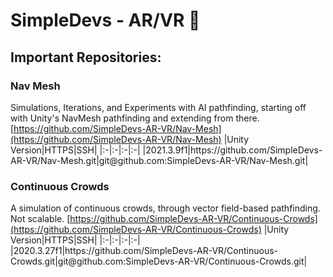 # SimpleDevs - AR/VR 👋

<!--

**Here are some ideas to get you started:**

🙋‍♀️ A short introduction - what is your organization all about?
🌈 Contribution guidelines - how can the community get involved?
👩‍💻 Useful resources - where can the community find your docs? Is there anything else the community should know?
🍿 Fun facts - what does your team eat for breakfast?
🧙 Remember, you can do mighty things with the power of [Markdown](https://docs.github.com/github/writing-on-github/getting-started-with-writing-and-formatting-on-github/basic-writing-and-formatting-syntax)

To break up URLs so that they don't hyperlink inside of Github, use the Zero-Space Width character `&#xfeff;` or &#65279;
* For HTTPS URLs, add between `https` and `:`.
* For SSH URLs, add after `@`.
-->

## Important Repositories:

### Nav Mesh
Simulations, Iterations, and Experiments with AI pathfinding, starting off with Unity's NavMesh pathfinding and extending from there.
[https://github.com/SimpleDevs-AR-VR/Nav-Mesh](https://github.com/SimpleDevs-AR-VR/Nav-Mesh)
|Unity Version|HTTPS|SSH|
|:-|:-|:-|:-|
|2021.3.9f1|https&#xfeff;://github.com/SimpleDevs-AR-VR/Nav-Mesh.git|git@&#xfeff;github.com:SimpleDevs-AR-VR/Nav-Mesh.git|

### Continuous Crowds
A simulation of continuous crowds, through vector field-based pathfinding. Not scalable.
[https://github.com/SimpleDevs-AR-VR/Continuous-Crowds](https://github.com/SimpleDevs-AR-VR/Continuous-Crowds)
|Unity Version|HTTPS|SSH|
|:-|:-|:-|:-|
|2020.3.27f1|https&#xfeff;://github.com/SimpleDevs-AR-VR/Continuous-Crowds.git|git@&#xfeff;github.com:SimpleDevs-AR-VR/Continuous-Crowds.git|
